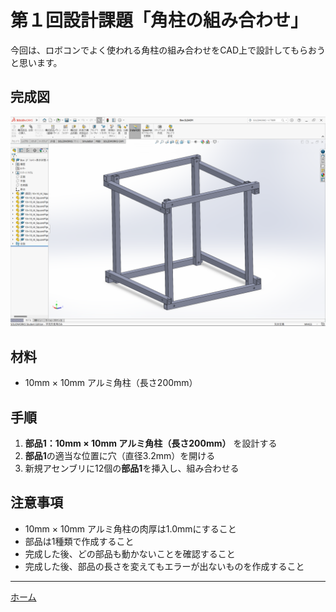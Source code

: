 # 第１回設計課題「角柱の組み合わせ」

今回は、ロボコンでよく使われる角柱の組み合わせをCAD上で設計してもらおうと思います。

## 完成図
![スクリーンショット (27) 1](./img/%E3%82%B9%E3%82%AF%E3%83%AA%E3%83%BC%E3%83%B3%E3%82%B7%E3%83%A7%E3%83%83%E3%83%88%20(27).png)


## 材料
* 10mm × 10mm アルミ角柱（長さ200mm）

## 手順
1. **部品1：10mm × 10mm アルミ角柱（長さ200mm）** を設計する
2. **部品1**の適当な位置に穴（直径3.2mm）を開ける
3. 新規アセンブリに12個の**部品1**を挿入し、組み合わせる

## 注意事項
* 10mm × 10mm アルミ角柱の肉厚は1.0mmにすること
* 部品は1種類で作成すること
* 完成した後、どの部品も動かないことを確認すること
* 完成した後、部品の長さを変えてもエラーが出ないものを作成すること

---

[ホーム](index.md)